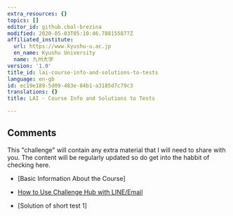 ```yaml
---
extra_resources: {}
topics: []
editor_id: github.cbal-brezina
modified: 2020-05-03T05:10:46.788155877Z
affiliated_institute:
  url: https://www.kyushu-u.ac.jp
  en_name: Kyushu University
  name: 九州大学
version: '1.0'
title_id: lai-course-info-and-solutions-to-tests
language: en-gb
id: ec19e189-5d09-483e-84b1-a3185d7c79c3
translations: {}
title: LAI - Course Info and Solutions to Tests

---
```


## Comments

This "challenge" will contain any extra material that I will need to share with you.
The content will be regularly updated so do get into the habbit of checking here.

- [Basic Information About the Course]


- [How to Use Challenge Hub with LINE/Email](/api/v0/teachers/github.cbal-brezina/resources/public/f06834cf-53a7-4283-8e45-987b357b9e64.pdf/f06834cf-53a7-4283-8e45-987b357b9e64.pdf)


- [Solution of short test 1]
 

